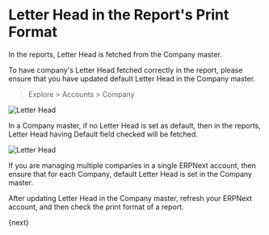 <!-- add-breadcrumbs -->
# Letter Head in the Report's Print Format

In the reports, Letter Head is fetched from the Company master. 

To have company's Letter Head fetched correctly in the report, please ensure that you have updated default Letter Head in the Company master.  

> Explore > Accounts > Company

![Letter Head](/docs/assets/img/using-erpnext/using-print-format.png)

In a Company master, if no Letter Head is set as default, then in the reports, Letter Head having Default field checked will be fetched.

![Letter Head](/docs/assets/img/using-erpnext/using-print-format-1.png)

If you are managing multiple companies in a single ERPNext account, then ensure that for each Company, default Letter Head is set in the Company master.

After updating Letter Head in the Company master, refresh your ERPNext account, and then check the print format of a report.

{next}